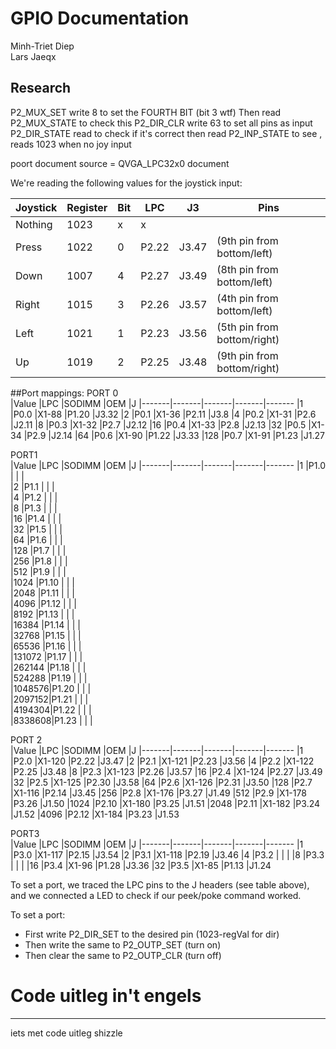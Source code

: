 GPIO Documentation
===============================================================================
Minh-Triet Diep  
Lars Jaeqx  

## Research

P2_MUX_SET write 8 to set the FOURTH BIT (bit 3 wtf)
Then read P2_MUX_STATE to check this
P2_DIR_CLR write 63 to set all pins as input
P2_DIR_STATE read to check if it's correct
then read P2_INP_STATE to see , reads 1023 when no joy input

poort document source = QVGA_LPC32x0 document

We're reading the following values for the joystick input:

|Joystick  |Register|Bit     |LPC        |J3   |Pins
-----------|--------|--------|-----------|-----|-------------------------
|Nothing   |1023    |x       |x          |     |
|Press     |1022    |0       |P2.22      |J3.47|(9th pin from bottom/left)
|Down      |1007    |4       |P2.27      |J3.49|(8th pin from bottom/left)
|Right     |1015    |3       |P2.26      |J3.57|(4th pin from bottom/left)
|Left      |1021    |1       |P2.23      |J3.56|(5th pin from bottom/right)
|Up        |1019    |2       |P2.25      |J3.48|(9th pin from bottom/right)


##Port mappings:
PORT 0  
|Value	|LPC	|SODIMM	|OEM	|J
|-------|-------|-------|-------|-------
|1		|P0.0	|X1-88	|P1.20	|J3.32
|2		|P0.1	|X1-36	|P2.11	|J3.8
|4		|P0.2	|X1-31	|P2.6	|J2.11
|8		|P0.3	|X1-32	|P2.7	|J2.12
|16		|P0.4	|X1-33	|P2.8	|J2.13
|32		|P0.5	|X1-34	|P2.9	|J2.14
|64		|P0.6	|X1-90	|P1.22	|J3.33
|128	|P0.7	|X1-91	|P1.23	|J1.27
  
PORT1  
|Value	|LPC	|SODIMM	|OEM	|J
|-------|-------|-------|-------|-------
|1		|P1.0	|		|		|	
|2		|P1.1	|		|		|		
|4		|P1.2	|		|		|		
|8		|P1.3	|		|		|		
|16		|P1.4	|		|		|		
|32		|P1.5	|		|		|		
|64		|P1.6	|		|		|		
|128	|P1.7	|		|		|		
|256	|P1.8	|		|		|		
|512	|P1.9	|		|		|		
|1024	|P1.10	|		|		|		
|2048	|P1.11	|		|		|		
|4096	|P1.12	|		|		|		
|8192	|P1.13	|		|		|		
|16384	|P1.14	|		|		|		
|32768	|P1.15	|		|		|		
|65536	|P1.16	|		|		|		
|131072	|P1.17	|		|		|		
|262144	|P1.18	|		|		|		
|524288	|P1.19	|		|		|		
|1048576|P1.20	|		|		|		
|2097152|P1.21	|		|		|		
|4194304|P1.22	|		|		|		
|8338608|P1.23	|		|		|		
  
PORT 2  
|Value	|LPC	|SODIMM	|OEM	|J
|-------|-------|-------|-------|-------
|1		|P2.0	|X1-120 |P2.22	|J3.47
|2		|P2.1	|X1-121 |P2.23	|J3.56
|4		|P2.2	|X1-122 |P2.25	|J3.48
|8		|P2.3	|X1-123 |P2.26	|J3.57
|16		|P2.4	|X1-124 |P2.27	|J3.49
|32		|P2.5	|X1-125 |P2.30	|J3.58
|64		|P2.6	|X1-126 |P2.31	|J3.50
|128	|P2.7	|X1-116 |P2.14	|J3.45
|256	|P2.8	|X1-176 |P3.27	|J1.49
|512	|P2.9	|X1-178 |P3.26	|J1.50
|1024	|P2.10	|X1-180 |P3.25	|J1.51
|2048	|P2.11	|X1-182 |P3.24	|J1.52
|4096	|P2.12	|X1-184 |P3.23	|J1.53
  
PORT3  
|Value	|LPC	|SODIMM	|OEM	|J
|-------|-------|-------|-------|-------
|1		|P3.0	|X1-117	|P2.15	|J3.54
|2		|P3.1	|X1-118	|P2.19	|J3.46
|4		|P3.2	|		|		|
|8		|P3.3	|		|		|
|16		|P3.4	|X1-96	|P1.28	|J3.36
|32		|P3.5	|X1-85	|P1.13	|J1.24
  
To set a port, we traced the LPC pins to the J headers (see table above),
and we connected a LED to check if our peek/poke command worked.

To set a port:  
* First write P2_DIR_SET to the desired pin (1023-regVal for dir)  
* Then write the same to P2_OUTP_SET (turn on)  
* Then clear the same to P2_OUTP_CLR (turn off)  

# Code uitleg in't engels
-------------------------------------------------------------------------------
iets met code uitleg shizzle
